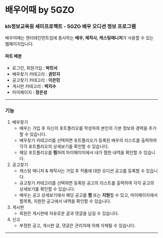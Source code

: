 # 배우어때 by 5GZO
### kh정보교육원 세미프로젝트 - 5GZO 배우 오디션 정보 프로그램
배우어때는 엔터테인먼트업에 종사하는 **배우, 제작사, 캐스팅매니저**가 사용할 수 있는 웹페이지입니다.


#### 파트 배분
* 로그인, 회원가입 : **박민서**
* 배우찾기 카테고리 : **권민지**
* 공고찾기 카테고리 : **이은민**
* 게시판 카테고리 : **박지수**
* 마이페이지 : **장은성**
---
### 기능
1. 배우찾기
    * 배우는 가입 후 자신의 포트폴리오를 작성하여 본인의 기본 정보와 경력을 추가할 수 있습니다.
    * 배우찾기 카테고리를 선택하면 포트폴리오가 등록된 배우의 리스트를 출력하여 각각 포트폴리오의 상세보기를 확인할 수 있습니다.
    * 해당 포트폴리오를 **찜**하여 마이페이지에서 내가 찜한 내역을 확인할 수 있습니다.
2. 공고찾기
    * 캐스팅 매니저 & 제작사는 가입 후 작품에 대한 오디션 공고를 등록할 수 있습니다.
    * 공고찾기 카테고리를 선택하면 등록된 공고의 리스트를 출력하여 각각 공고의 상세보기를 확인할 수 있습니다.
    * 배우는 공고 상세보기에서 해당 공고를 **찜** 또는 **지원**할 수 있고, 마이페이지에서 찜목록, 지원한 공고에서 내역을 확인할 수 있습니다.
3. 게시판
    * 회원은 게시판에 자유로운 글과 댓글을 남길 수 있습니다.
4. 신고
    * 부정한 공고, 게시판 글, 댓글은 관리자에 의해 삭제될 수 있습니다.
---
